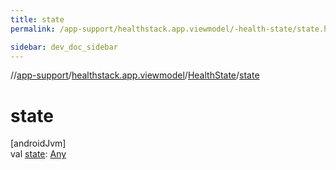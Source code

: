 ```yaml
---
title: state
permalink: /app-support/healthstack.app.viewmodel/-health-state/state.html

sidebar: dev_doc_sidebar
---
```

//[app-support](../../../index.html)/[healthstack.app.viewmodel](../index.html)/[HealthState](index.html)/[state](state.html)



# state



[androidJvm]\
val [state](state.html): [Any](https://kotlinlang.org/api/latest/jvm/stdlib/kotlin/-any/index.html)




